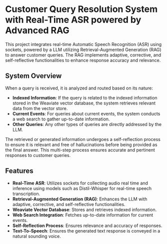 # Customer Query Resolution System with Real-Time ASR powered by Advanced RAG

This project integrates real-time Automatic Speech Recognition (ASR) using sockets, powered by a LLM utilizing Retrieval-Augmented Generation (RAG) to answer customer queries. The RAG implements adaptive, corrective, and self-reflective functionalities to enhance response accuracy and relevance.

## System Overview

When a query is received, it is analyzed and routed based on its nature:
- **Indexed Information**: If the query is related to the indexed information stored in the Weaviate vector database, the system retrieves relevant data from the vector store.
- **Current Events**: For queries about current events, the system conducts a web search to gather up-to-date information.
- **Other Queries**: Any other types of queries are directly addressed by the LLM.

The retrieved or generated information undergoes a self-reflection process to ensure it is relevant and free of hallucinations before being provided as the final answer. This multi-step process ensures accurate and pertinent responses to customer queries.

## Features

- **Real-Time ASR**: Utilizes sockets for collecting audio real time and inference using models such as Distil-Whisper for real-time speech transcription.
- **Retrieval-Augmented Generation (RAG)**: Enhances the LLM with adaptive, corrective, and self-reflective functionalities.
- **Weaviate Vector Database**: Stores and retrieves indexed information.
- **Web Search Integration**: Fetches up-to-date information for current events.
- **Self-Reflection Process**: Ensures relevance and accuracy of responses.
- **Text-To-Speech**: Ensures the generated text response is conveyed in a natural sounding voice.


